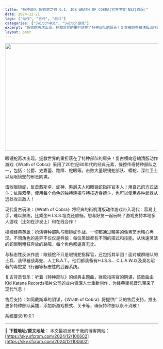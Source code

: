 ```yaml
---
title: "特种部队 眼镜蛇之怒 G.I. JOE WRATH OF COBRA|官方中文|NSZ|原版|"
date: 2024-12-21
tags: ["动作", "合作", "战斗"]
categories: ["Switch中文", "Switch游戏"]
excerpt: "眼镜蛇再次出现，拯救世界的重担落在了特种部队的肩头！复古横向卷轴清版动作游戏《Wrath of Cobra》采用了20世纪80年代的经典元素，操控传奇特种部队之一，包括：公爵、史嘉蕾、路障、蛇眼等。击败大量眼镜蛇部队、蟒蛇、深红卫士以及眼镜蛇的邪恶阴谋。 击败眼镜蛇，反击戴斯卓、蛇神、男爵夫人和眼镜&hellip;"
layout: post
---
```


<img class="aligncenter size-full wp-image-100606" src="https://sky.sfcrom.com/wp-content/uploads/2024/12/2024122111595685.webp" alt="" width="616" height="353" />

眼镜蛇再次出现，拯救世界的重担落在了特种部队的肩头！复古横向卷轴清版动作游戏《Wrath of Cobra》采用了20世纪80年代的经典元素，操控传奇特种部队之一，包括：公爵、史嘉蕾、路障、蛇眼等。击败大量眼镜蛇部队、蟒蛇、深红卫士以及眼镜蛇的邪恶阴谋。

击败眼镜蛇，反击戴斯卓、蛇神、男爵夫人和眼镜蛇指挥官本人！用自己的方式战斗：依靠双拳，使用每个角色的独特连招与特技近身搏斗，也可以使用各种武器从远处攻击敌人！

现代复古玩法：《Wrath of Cobra》将经典的街机清版动作游戏带入现代：容易上手，难以熟练，比乘坐H.I.S.S.坦克还顺畅。想与好友一起玩吗？游戏支持本地多人游戏（比如在沙发上）和在线合作！

操控经典英雄：扮演特种部队与眼镜蛇作战，一切都通过精美的像素艺术精心再现。不同角色的差异不仅仅是样貌：每位英雄都有不同的招式和技能。从快速灵活的蛇眼到粗狂奔放的路障，每个角色都逼真无比。

与标志性反派作战：眼镜蛇不只是眼镜蛇指挥官，还包括其军团！面对成群结队的士兵、装甲巷战毒蛇、人工B.A.T.，他们都装备有H.I.S.S.、C.L.A.W.以及臭名昭著的毒蛇党飞行器等标志性的武器系统。

复古背景音乐：听着《特种部队》的经典主题曲，挫败指挥官的阴谋，该歌曲由Kid Katana Records唱片公司的业内资深人士重新创作，为经典街机音乐带来了现代气息！

售后支持：如同戴斯卓的阴谋，《Wrath of Cobra》将提供广泛的售后支持，推出更多特种部队英雄，添加新游戏模式、关卡等，确保特种部队永不消散！

系统要求:19.0.1

---
📖 **下载地址/原文地址：** 本文最初发布于我的博客网站：[https://sky.sfcrom.com/2024/12/100602](https://sky.sfcrom.com/2024/12/100602)
